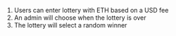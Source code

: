 1. Users can enter lottery with ETH based on a USD fee
2. An admin will choose when the lottery is over
3. The lottery will select a random winner 